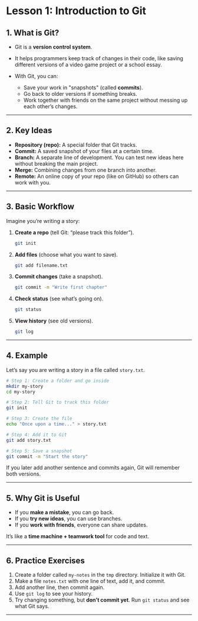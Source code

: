 # Lesson 1: Introduction to Git

## 1. What is Git?

* Git is a **version control system**.
* It helps programmers keep track of changes in their code, like saving different versions of a video game project or a school essay.
* With Git, you can:

  * Save your work in "snapshots" (called **commits**).
  * Go back to older versions if something breaks.
  * Work together with friends on the same project without messing up each other’s changes.

---

## 2. Key Ideas

* **Repository (repo):** A special folder that Git tracks.
* **Commit:** A saved snapshot of your files at a certain time.
* **Branch:** A separate line of development. You can test new ideas here without breaking the main project.
* **Merge:** Combining changes from one branch into another.
* **Remote:** An online copy of your repo (like on GitHub) so others can work with you.

---

## 3. Basic Workflow

Imagine you’re writing a story:

1. **Create a repo** (tell Git: “please track this folder”).

   ```bash
   git init
   ```
2. **Add files** (choose what you want to save).

   ```bash
   git add filename.txt
   ```
3. **Commit changes** (take a snapshot).

   ```bash
   git commit -m "Write first chapter"
   ```
4. **Check status** (see what’s going on).

   ```bash
   git status
   ```
5. **View history** (see old versions).

   ```bash
   git log
   ```

---

## 4. Example

Let’s say you are writing a story in a file called `story.txt`.

```bash
# Step 1: Create a folder and go inside
mkdir my-story
cd my-story

# Step 2: Tell Git to track this folder
git init

# Step 3: Create the file
echo "Once upon a time..." > story.txt

# Step 4: Add it to Git
git add story.txt

# Step 5: Save a snapshot
git commit -m "Start the story"
```

If you later add another sentence and commits again, Git will remember both versions.

---

## 5. Why Git is Useful

* If you **make a mistake**, you can go back.
* If you **try new ideas**, you can use branches.
* If you **work with friends**, everyone can share updates.

It’s like a **time machine + teamwork tool** for code and text.

---

## 6. Practice Exercises

1. Create a folder called `my-notes` in the `tmp` directory. Initialize it with Git.
2. Make a file `notes.txt` with one line of text, add it, and commit.
3. Add another line, then commit again.
4. Use `git log` to see your history.
5. Try changing something, but **don’t commit yet**. Run `git status` and see what Git says.

---

